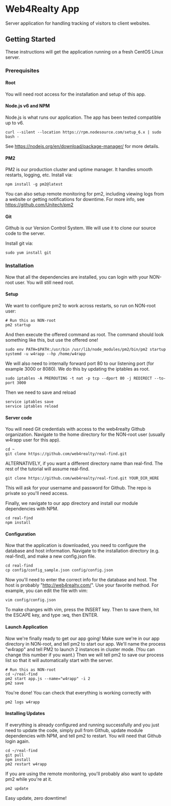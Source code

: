 # Web4Realty App

Server application for handling tracking of visitors to client websites.

## Getting Started

These instructions will get the application running on a fresh CentOS Linux server.

### Prerequisites

#### Root

You will need root access for the installation and setup of this app.

#### Node.js v6 and NPM

Node.js is what runs our application. The app has been tested compatible up to v6.

```
curl --silent --location https://rpm.nodesource.com/setup_6.x | sudo bash -
```

See https://nodejs.org/en/download/package-manager/ for more details.

#### PM2

PM2 is our production cluster and uptime manager. It handles smooth restarts, logging, etc.
Install via:
```
npm install -g pm2@latest
```

You can also setup remote monitoring for pm2, including viewing logs from a website or getting notifications for
downtime. For more info, see https://github.com/Unitech/pm2

#### Git

Github is our Version Control System. We will use it to clone our source code to the server.

Install git via:
```
sudo yum install git
```

### Installation

Now that all the dependencies are installed, you can login with your NON-root user. You will still need root.

#### Setup

We want to configure pm2 to work across restarts, so run on NON-root user:
```
# Run this as NON-root
pm2 startup
```
And then execute the offered command as root. The command should look something like this, but use the offered one!
```
sudo env PATH=$PATH:/usr/bin /usr/lib/node_modules/pm2/bin/pm2 startup systemd -u w4rapp --hp /home/w4rapp
```

We will also need to internally forward port 80 to our listening port (for example 3000 or 8080). We do this by updating
the iptables as root.

```
sudo iptables -A PREROUTING -t nat -p tcp --dport 80 -j REDIRECT --to-port 3000
```

Then we need to save and reload

```
service iptables save
service iptables reload
```

#### Server code

You will need Git credentials with access to the web4realty Github organization. Navigate to the home directory for the
NON-root user (usually w4rapp user for this app).
```
cd ~
git clone https://github.com/web4realty/real-find.git
```

ALTERNATIVELY, if you want a different directory name than real-find. The rest of the tutorial will assume real-find.
```
git clone https://github.com/web4realty/real-find.git YOUR_DIR_HERE
```
This will ask for your username and password for Github. The repo is private so you'll need access.

Finally, we navigate to our app directory and install our module dependencies with NPM.

```
cd real-find
npm install
```

#### Configuration

Now that the application is downloaded, you need to configure the database and host information. Navigate to the
installation directory (e.g. real-find), and make a new config.json file.
```
cd real-find
cp config/config_sample.json config/config.json
```

Now you'll need to enter the correct info for the database and host. The host is probably "http://web4realty.com/". Use
your favorite method. For example, you can edit the file with vim:
```
vim config/config.json
```

To make changes with vim, press the INSERT key. Then to save them, hit the ESCAPE key, and type :wq, then ENTER.

#### Launch Application

Now we're finally ready to get our app going! Make sure we're in our app directory in NON-root, and tell pm2 to start
our app. We'll name the process "w4rapp" and tell PM2 to launch 2 instances in cluster mode. (You can change this number
if you want.) Then we will tell pm2 to save our process list so that it will automatically start with the server.

```
# Run this as NON-root
cd ~/real-find
pm2 start app.js --name="w4rapp" -i 2
pm2 save
```

You're done! You can check that everything is working correctly with
```
pm2 logs w4rapp
```

#### Installing Updates

If everything is already configured and running successfully and you just need to update the code, simply pull from
Github, update module dependencies with NPM, and tell pm2 to restart. You will need that Github login again.

```
cd ~/real-find
git pull
npm install
pm2 restart w4rapp
```

If you are using the remote monitoring, you'll probably also want to update pm2 while you're at it.

```
pm2 update
```

Easy update, zero downtime!